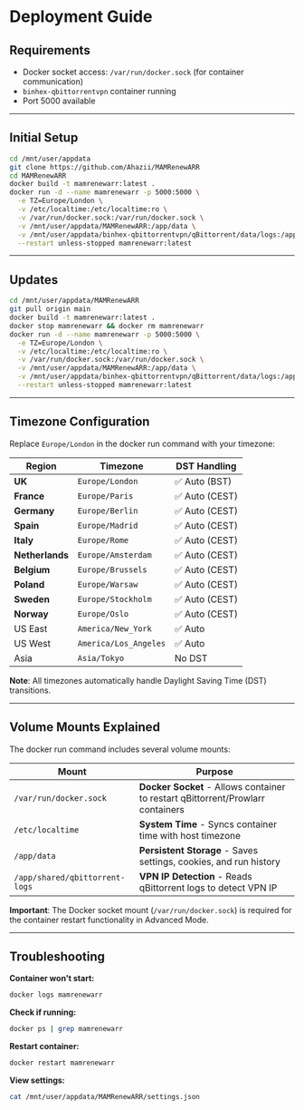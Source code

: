 # Deployment Guide

## Requirements

- Docker socket access: `/var/run/docker.sock` (for container communication)
- `binhex-qbittorrentvpn` container running
- Port 5000 available

---

## Initial Setup

```bash
cd /mnt/user/appdata
git clone https://github.com/Ahazii/MAMRenewARR
cd MAMRenewARR
docker build -t mamrenewarr:latest .
docker run -d --name mamrenewarr -p 5000:5000 \
  -e TZ=Europe/London \
  -v /etc/localtime:/etc/localtime:ro \
  -v /var/run/docker.sock:/var/run/docker.sock \
  -v /mnt/user/appdata/MAMRenewARR:/app/data \
  -v /mnt/user/appdata/binhex-qbittorrentvpn/qBittorrent/data/logs:/app/shared/qbittorrent-logs:ro \
  --restart unless-stopped mamrenewarr:latest
```

---

## Updates

```bash
cd /mnt/user/appdata/MAMRenewARR
git pull origin main
docker build -t mamrenewarr:latest .
docker stop mamrenewarr && docker rm mamrenewarr
docker run -d --name mamrenewarr -p 5000:5000 \
  -e TZ=Europe/London \
  -v /etc/localtime:/etc/localtime:ro \
  -v /var/run/docker.sock:/var/run/docker.sock \
  -v /mnt/user/appdata/MAMRenewARR:/app/data \
  -v /mnt/user/appdata/binhex-qbittorrentvpn/qBittorrent/data/logs:/app/shared/qbittorrent-logs:ro \
  --restart unless-stopped mamrenewarr:latest
```

---

## Timezone Configuration

Replace `Europe/London` in the docker run command with your timezone:

| Region | Timezone | DST Handling |
|--------|----------|-------------|
| **UK** | `Europe/London` | ✅ Auto (BST) |
| **France** | `Europe/Paris` | ✅ Auto (CEST) |
| **Germany** | `Europe/Berlin` | ✅ Auto (CEST) |
| **Spain** | `Europe/Madrid` | ✅ Auto (CEST) |
| **Italy** | `Europe/Rome` | ✅ Auto (CEST) |
| **Netherlands** | `Europe/Amsterdam` | ✅ Auto (CEST) |
| **Belgium** | `Europe/Brussels` | ✅ Auto (CEST) |
| **Poland** | `Europe/Warsaw` | ✅ Auto (CEST) |
| **Sweden** | `Europe/Stockholm` | ✅ Auto (CEST) |
| **Norway** | `Europe/Oslo` | ✅ Auto (CEST) |
| US East | `America/New_York` | ✅ Auto |
| US West | `America/Los_Angeles` | ✅ Auto |
| Asia | `Asia/Tokyo` | No DST |

**Note**: All timezones automatically handle Daylight Saving Time (DST) transitions.

---

## Volume Mounts Explained

The docker run command includes several volume mounts:

| Mount | Purpose |
|-------|--------|
| `/var/run/docker.sock` | **Docker Socket** - Allows container to restart qBittorrent/Prowlarr containers |
| `/etc/localtime` | **System Time** - Syncs container time with host timezone |
| `/app/data` | **Persistent Storage** - Saves settings, cookies, and run history |
| `/app/shared/qbittorrent-logs` | **VPN IP Detection** - Reads qBittorrent logs to detect VPN IP |

**Important**: The Docker socket mount (`/var/run/docker.sock`) is required for the container restart functionality in Advanced Mode.

---

## Troubleshooting

**Container won't start:**
```bash
docker logs mamrenewarr
```

**Check if running:**
```bash
docker ps | grep mamrenewarr
```

**Restart container:**
```bash
docker restart mamrenewarr
```

**View settings:**
```bash
cat /mnt/user/appdata/MAMRenewARR/settings.json
```
